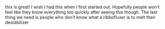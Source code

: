 this is great! I wish I had this when I first started out. Hopefully people won't feel like they know everything too quickly after seeing this though. The last thing we need is people who don't know what a ribbofluxer is to melt their destabilizer
